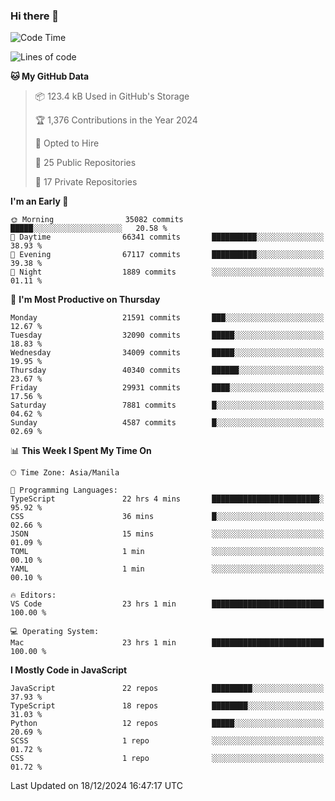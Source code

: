 ### Hi there 👋

<!--START_SECTION:waka-->
![Code Time](http://img.shields.io/badge/Code%20Time-1%2C344%20hrs%203%20mins-blue)

![Lines of code](https://img.shields.io/badge/From%20Hello%20World%20I%27ve%20Written-67.4%20million%20lines%20of%20code-blue)

**🐱 My GitHub Data** 

> 📦 123.4 kB Used in GitHub's Storage 
 > 
> 🏆 1,376 Contributions in the Year 2024
 > 
> 💼 Opted to Hire
 > 
> 📜 25 Public Repositories 
 > 
> 🔑 17 Private Repositories 
 > 
**I'm an Early 🐤** 

```text
🌞 Morning                35082 commits       █████░░░░░░░░░░░░░░░░░░░░   20.58 % 
🌆 Daytime                66341 commits       ██████████░░░░░░░░░░░░░░░   38.93 % 
🌃 Evening                67117 commits       ██████████░░░░░░░░░░░░░░░   39.38 % 
🌙 Night                  1889 commits        ░░░░░░░░░░░░░░░░░░░░░░░░░   01.11 % 
```
📅 **I'm Most Productive on Thursday** 

```text
Monday                   21591 commits       ███░░░░░░░░░░░░░░░░░░░░░░   12.67 % 
Tuesday                  32090 commits       █████░░░░░░░░░░░░░░░░░░░░   18.83 % 
Wednesday                34009 commits       █████░░░░░░░░░░░░░░░░░░░░   19.95 % 
Thursday                 40340 commits       ██████░░░░░░░░░░░░░░░░░░░   23.67 % 
Friday                   29931 commits       ████░░░░░░░░░░░░░░░░░░░░░   17.56 % 
Saturday                 7881 commits        █░░░░░░░░░░░░░░░░░░░░░░░░   04.62 % 
Sunday                   4587 commits        █░░░░░░░░░░░░░░░░░░░░░░░░   02.69 % 
```


📊 **This Week I Spent My Time On** 

```text
🕑︎ Time Zone: Asia/Manila

💬 Programming Languages: 
TypeScript               22 hrs 4 mins       ████████████████████████░   95.92 % 
CSS                      36 mins             █░░░░░░░░░░░░░░░░░░░░░░░░   02.66 % 
JSON                     15 mins             ░░░░░░░░░░░░░░░░░░░░░░░░░   01.09 % 
TOML                     1 min               ░░░░░░░░░░░░░░░░░░░░░░░░░   00.10 % 
YAML                     1 min               ░░░░░░░░░░░░░░░░░░░░░░░░░   00.10 % 

🔥 Editors: 
VS Code                  23 hrs 1 min        █████████████████████████   100.00 % 

💻 Operating System: 
Mac                      23 hrs 1 min        █████████████████████████   100.00 % 
```

**I Mostly Code in JavaScript** 

```text
JavaScript               22 repos            █████████░░░░░░░░░░░░░░░░   37.93 % 
TypeScript               18 repos            ████████░░░░░░░░░░░░░░░░░   31.03 % 
Python                   12 repos            █████░░░░░░░░░░░░░░░░░░░░   20.69 % 
SCSS                     1 repo              ░░░░░░░░░░░░░░░░░░░░░░░░░   01.72 % 
CSS                      1 repo              ░░░░░░░░░░░░░░░░░░░░░░░░░   01.72 % 
```




 Last Updated on 18/12/2024 16:47:17 UTC
<!--END_SECTION:waka-->
